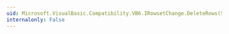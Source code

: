 ```yaml
---
uid: Microsoft.VisualBasic.Compatibility.VB6.IRowsetChange.DeleteRows(System.Int32,System.Int32,System.Int32[],System.Int32[]@)
internalonly: False
---
```

